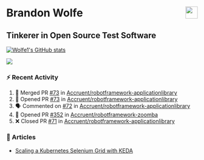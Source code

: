 Brandon Wolfe <a href="https://www.linkedin.com/in/brandon-wolfe1" target="_blank" rel="noreferrer"><img src="https://raw.githubusercontent.com/danielcranney/readme-generator/main/public/icons/socials/linkedin.svg" width="32" height="32" align="right"/></a>
==============================
Tinkerer in Open Source Test Software
-----------------------------

<p align="left"><a href="http://www.github.com/Wolfe1"><img src="https://github-readme-stats.vercel.app/api?username=Wolfe1&show_icons=true&hide=&count_private=true&title_color=0891b2&text_color=ffffff&icon_color=0891b2&bg_color=1c1917&hide_border=true&show_icons=true" alt="Wolfe1's GitHub stats" /></a></p>
<p align="left"><a href="http://www.github.com/Wolfe1"><img src="https://github-readme-streak-stats.herokuapp.com/?user=Wolfe1&stroke=ffffff&background=1c1917&ring=0891b2&fire=0891b2&currStreakNum=ffffff&currStreakLabel=0891b2&sideNums=ffffff&sideLabels=ffffff&dates=ffffff&hide_border=true" /></a></p>

### :zap: Recent Activity
<!--START_SECTION:activity-->
1. 🎉 Merged PR [#73](https://github.com/Accruent/robotframework-applicationlibrary/pull/73) in [Accruent/robotframework-applicationlibrary](https://github.com/Accruent/robotframework-applicationlibrary)
2. 💪 Opened PR [#73](https://github.com/Accruent/robotframework-applicationlibrary/pull/73) in [Accruent/robotframework-applicationlibrary](https://github.com/Accruent/robotframework-applicationlibrary)
3. 🗣 Commented on [#72](https://github.com/Accruent/robotframework-applicationlibrary/issues/72) in [Accruent/robotframework-applicationlibrary](https://github.com/Accruent/robotframework-applicationlibrary)
4. 💪 Opened PR [#352](https://github.com/Accruent/robotframework-zoomba/pull/352) in [Accruent/robotframework-zoomba](https://github.com/Accruent/robotframework-zoomba)
5. ❌ Closed PR [#71](https://github.com/Accruent/robotframework-applicationlibrary/pull/71) in [Accruent/robotframework-applicationlibrary](https://github.com/Accruent/robotframework-applicationlibrary)
<!--END_SECTION:activity-->

### :newspaper: Articles
- [Scaling a Kubernetes Selenium Grid with KEDA](https://www.linkedin.com/pulse/scaling-kubernetes-selenium-grid-keda-brandon-wolfe)
